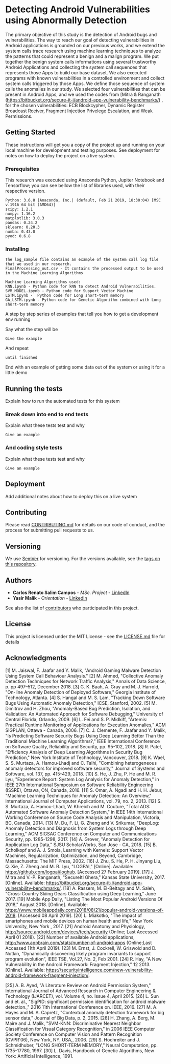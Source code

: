 #  Detecting Android Vulnerabilities using Abnormally Detection

The primary objective of this study is the detection of Android bugs and vulnerabilities. The way to reach our goal of detecting vulnerabilities in Android applications is grounded on our previous works, and we extend the system calls trace research using machine learning techniques to analyze the patterns that could represent a benign and a malign program.
We put together the benign system calls informations using several trustworthy Android Applications and collecting the system call sequences that represents those Apps to build our base dataset.
We also executed programs with known vulnerabilities in a controlled environment and collect system calls triggered by those Apps. We define those sequence of system calls the anomalies in our study.
We selected four vulnerabilities that can be present in Android Apps, and we used the codes from [Mitra & Ranganath (https://bitbucket.org/secure-it-i/android-app-vulnerability-benchmarks/) , for the chosen vulnerabilities:  ECB Blockcypher, Dynamic Register Broadcast Rceiver, Fragment Injection Privelege Escalation, and Weak Permissions.

## Getting Started

These instructions will get you a copy of the project up and running on your local machine for development and testing purposes. See deployment for notes on how to deploy the project on a live system.

### Prerequisites

This research was executed using Anaconda Python, Jupiter Notebook and Tensorflow; you can see bellow the list of libraries used, with their respective version.

```
Python: 3.6.8 |Anaconda, Inc.| (default, Feb 21 2019, 18:30:04) [MSC v.1916 64 bit (AMD64)]
scipy: 1.2.1
numpy: 1.16.2
matplotlib: 3.0.3
pandas: 0.24.2
sklearn: 0.20.3
numba: 0.43.0
pyod: 0.6.8
```
### Installing

```
The log_sample file contains an example of the system call log file that we used in our research. 
FinalProcessing_out.csv - It contains the processed output to be used in the Machine Learning Algorithms

Machine Learning Algorithms used: 
KNN.ipynb - Python code for kNN to detect Android Vulnerabilities.
SVM_MODEL.ipynb - Python code for Support Vector Machine 
LSTM.ipynb -  Python code for Long short-term memory  
GA_LSTM.ipynb - Python code for Genetic Algorithm combined with Long short-term memory
```


A step by step series of examples that tell you how to get a development env running

Say what the step will be

```
Give the example
```

And repeat

```
until finished
```

End with an example of getting some data out of the system or using it for a little demo

## Running the tests

Explain how to run the automated tests for this system

### Break down into end to end tests

Explain what these tests test and why

```
Give an example
```

### And coding style tests

Explain what these tests test and why

```
Give an example
```

## Deployment

Add additional notes about how to deploy this on a live system

## Contributing

Please read [CONTRIBUTING.md](https://gist.github.com/PurpleBooth/b24679402957c63ec426) for details on our code of conduct, and the process for submitting pull requests to us.

## Versioning

We use [SemVer](http://semver.org/) for versioning. For the versions available, see the [tags on this repository](https://github.com/your/project/tags). 

## Authors

* **Carlos Renato Salim Campos** - *MSc. Project* - [LinkedIn](https://www.linkedin.com/in/carlossalim/)
* **Yasir Malik** - *Orientation* - [LinkedIn](https://www.linkedin.com/in/ynmalik/)

See also the list of [contributors](https://github.com/your/project/contributors) who participated in this project.

## License

This project is licensed under the MIT License - see the [LICENSE.md](LICENSE.md) file for details

## Acknowledgments

[1] 	M. Jaiswal, F. Jaafar and Y. Malik, "Android Gaming Malware Detection Using System Call Behaviour Analysis."
[2] 	M. Ahmed, "Collective Anomaly Detection Techniques for Network Traffic Analysis," Annals of Data Science, p. pp 497–512, December 2018. 
[3] 	G. K. Baah, A. Gray and M. J. Harrold, "On-line Anomaly Detection of Deployed Software," Georgia Institute of Technology, Atlanta.
[4] 	S. Hangal and M. S. Lam, "Tracking Down Software Bugs Using Automatic Anomaly Detection," ICSE, Stanford, 2002.
[5] 	M. Dimitrov and H. Zhou, "Anomaly-Based Bug Prediction, Isolation, and Validation: An Automated Approach for Software Debugging," University of Central Florida, Orlando, 2009.
[6] 	L. Fei and S. P. Midkiff, "Artemis: Practical Runtime Monitoring of Applications for Execution Anomalies," ACM SIGPLAN, Ottawa - Canada, 2006.
[7] 	C. J. Clemente, F. Jaafar and Y. Malik, "Is Predicting Software Security Bugs Using Deep Learning Better Than the Traditional Machine Learning Algorithms?," IEEE International Conference on Software Quality, Reliability and Security, pp. 95-102, 2018. 
[8] 	R. Patel, "Efficiency Analysis of Deep Learning Algorithms In Security Bug Prediction," New York Institute of Technology, Vancouver, 2018.
[9] 	K. Wael, S. S. Murtaza, A. Hamou-Lhadj and C. Talhi, "Combining heterogeneous anomaly detectors for improved software security," Journal of Systems and Software, vol. 137, pp. 415-429, 2018. 
[10] 	S. He, J. Zhu, P. He and M. R. Lyu, "Experience Report: System Log Analysis for Anomaly Detection," in IEEE 27th International Symposium on Software Reliability Engineering (ISSRE), Ottawa, ON, Canada, 2016. 
[11] 	S. Omar, A. Ngadi and H. H. Jebur, "Machine Learning Techniques for Anomaly Detection: An Overview," International Journal of Computer Applications, vol. 79, no. 2, 2013. 
[12] 	S. S. Murtaza, A. Hamou-Lhadj, W. Khreich and M. Couture, "Total ADS: Automated Software Anomaly Detection System," in IEEE 14th International Working Conference on Source Code Analysis and Manipulation, Victoria, BC, Canada, 2014. 
[13] 	M. Du, F. Li, G. Zheng and V. Srikumar, "DeepLog: Anomaly Detection and Diagnosis from System Logs through Deep Learning," ACM SIGSAC Conference on Computer and Communications Security, pp. 1285-1298, 2017. 
[14] 	A. Grover, "Anomaly Detection for Application Log Data," SJSU ScholarWorks, San Jose - CA, 2018.
[15] 	B. Scholkopf and A. J. Smola, Learning with Kernels: Support Vector Machines, Regularization, Optimization, and Beyond, Cambridge, Massachusetts: The MIT Press, 2002. 
[16] 	J. Zhu, S. He, P. H. Jinyang Liu, Q. Xie, Z. Zheng and M. R. Lyu, "LOGPAI," [Online]. Available: https://github.com/logpai/loghub. [Accessed 27 February 2019].
[17] 	J. Mitra and V.-P. Ranganath, "SecureItI Ghera," Kansas State University, 2017. [Online]. Available: https://bitbucket.org/secure-it-i/android-app-vulnerability-benchmarks/.
[18] 	A. Rassem, M. El-Beltagy and M. Saleh, "Cross-Country Skiing Gears Classification using Deep Learning," June 2017. 
[19] 	Mobile App Daily, "Listing The Most Popular Android Versions Of 2018," August 2018. [Online]. Available: https://www.mobileappdaily.com/2018/08/21/popular-android-versions-of-2018. [Accessed 08 April 2019].
[20] 	L. Miakotko, "The impact of smartphones and mobile devices on human health and life," New York University, New York , 2017.
[21]	Android Anatomy and Physiology, http://source.android.com/devices/tech/security (Online; Last Accessed April 01 2018).
[22]	Number of available Android applications, http://www.appbrain.com/stats/number-of-android-apps (Online;Last Accessed 11th April 2019).
[23]	M. Ernst, J. Cockrell, W. Griswold and D. Notkin, “Dynamically discovering likely program invariants to support program evolution”, IEEE TSE, Vol.27, No. 2, Feb 2001.
[24]	R. Hay, "A New Vulnerability in the Android Framework: Fragment Injection," 12 2013. [Online]. Available: https://securityintelligence.com/new-vulnerability-android-framework-fragment-injection/.
	
[25]	A. B. Ayed, "A Literature Review on Android Permission System," International Journal of Advanced Research in Computer Engineering & Technology (IJARCET), vol. Volume 4, no. Issue 4, April 2015.
[26]	L. Sun and et. al., "SigPID: significant permission identification for android malware detection.," 2016 11th International Conference on. IEEE, 2016.
[27]	M. A. Hayes and M. A. Capretz, "Contextual anomaly detection framework for big sensor data," Journal of Big Data, p. 2, 2015.
[28]	H. Zhang, A. Berg, M. Maire and J. Malik, "SVM-KNN: Discriminative Nearest Neighbor Classification for Visual Category Recognition," in 2006 IEEE Computer Society Conference on Computer Vision and Pattern Recognition (CVPR'06), New York, NY, USA,, 2006.
[29]	S. Hochreiter and J. Schmidhuber, "LONG SHORT-TERM MEMORY," Neural Computation, pp. 1735-17780, 1997.
[30]	L. Davis, Handbook of Genetic Algorithms, New York: Artificial Intelligence, 1991.

